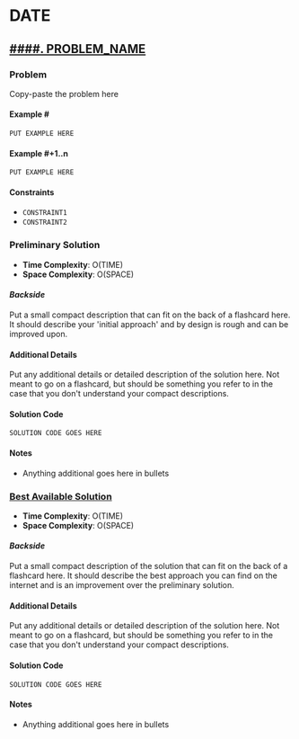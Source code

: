 # DATE

## [####. PROBLEM_NAME](PROBLEM_URL)
### Problem
Copy-paste the problem here

#### Example \#
```
PUT EXAMPLE HERE
```

#### Example \#+1..n
```
PUT EXAMPLE HERE
```

#### Constraints
- `CONSTRAINT1`
- `CONSTRAINT2`

### Preliminary Solution
- __Time Complexity__: O(TIME)
- __Space Complexity__: O(SPACE)

#### _Backside_
Put a small compact description that can fit on the back of a flashcard here. It should describe your 'initial approach' and by design is rough and can be improved upon.

#### Additional Details
Put any additional details or detailed description of the solution here. Not meant to go on a flashcard, but should be something you refer to in the case that you don't understand your compact descriptions.

#### Solution Code
```
SOLUTION CODE GOES HERE
```

#### Notes
- Anything additional goes here in bullets

### [Best Available Solution](SOLUTION_LINK)
- __Time Complexity__: O(TIME)
- __Space Complexity__: O(SPACE)

#### _Backside_
Put a small compact description of the solution that can fit on the back of a flashcard here. It should describe the best approach you can find on the internet and is an improvement over the preliminary solution. 

#### Additional Details
Put any additional details or detailed description of the solution here. Not meant to go on a flashcard, but should be something you refer to in the case that you don't understand your compact descriptions.

#### Solution Code
```
SOLUTION CODE GOES HERE
```

#### Notes
- Anything additional goes here in bullets
